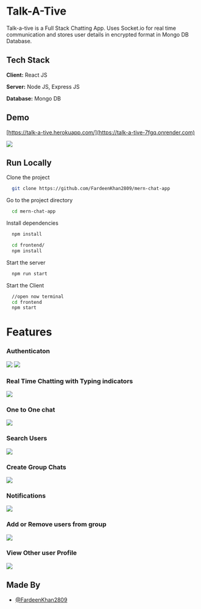 
# Talk-A-Tive

Talk-a-tive is a Full Stack Chatting App.
Uses Socket.io for real time communication and stores user details in encrypted format in Mongo DB Database.
## Tech Stack

**Client:** React JS

**Server:** Node JS, Express JS

**Database:** Mongo DB
  
## Demo

[https://talk-a-tive.herokuapp.com/](https://talk-a-tive-7fgq.onrender.com)

![](https://github.com/FardeenKhan2809/mern-chat-app/blob/main/screenshots/group%20%2B%20notif.PNG)
## Run Locally

Clone the project

```bash
  git clone https://github.com/FardeenKhan2809/mern-chat-app
```

Go to the project directory

```bash
  cd mern-chat-app
```

Install dependencies

```bash
  npm install
```

```bash
  cd frontend/
  npm install
```

Start the server

```bash
  npm run start
```
Start the Client

```bash
  //open now terminal
  cd frontend
  npm start
```

  
# Features

### Authenticaton
![](https://github.com/FardeenKhan2809/mern-chat-app/blob/main/screenshots/login.PNG)
![](https://github.com/FardeenKhan2809/mern-chat-app/blob/main/screenshots/signup.PNG)
### Real Time Chatting with Typing indicators
![](https://github.com/FardeenKhan2809/mern-chat-app/blob/main/screenshots/real-time.PNG)
### One to One chat
![](https://github.com/FardeenKhan2809/mern-chat-app/blob/main/screenshots/mainscreen.PNG)
### Search Users
![](https://github.com/FardeenKhan2809/mern-chat-app/blob/main/screenshots/search.PNG)
### Create Group Chats
![](https://github.com/FardeenKhan2809/mern-chat-app/blob/main/screenshots/new%20grp.PNG)
### Notifications 
![](https://github.com/FardeenKhan2809/mern-chat-app/blob/main/screenshots/group%20%2B%20notif.PNG)
### Add or Remove users from group
![](https://github.com/FardeenKhan2809/mern-chat-app/blob/main/screenshots/add%20rem.PNG)
### View Other user Profile
![](https://github.com/FardeenKhan2809/mern-chat-app/blob/main/screenshots/profile.PNG)
## Made By

- [@FardeenKhan2809](https://github.com/FardeenKhan2809)

  
